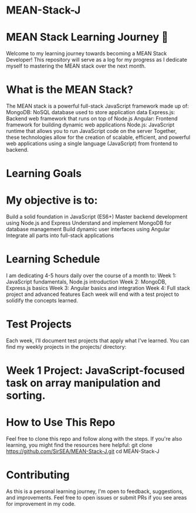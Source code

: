 # MEAN-Stack-J
# MEAN Stack Learning Journey 🚀
Welcome to my learning journey towards becoming a MEAN Stack Developer! This repository will serve as a log for my progress as I dedicate myself to mastering the MEAN stack over the next month.

# What is the MEAN Stack?
The MEAN stack is a powerful full-stack JavaScript framework made up of:
MongoDB: NoSQL database used to store application data
Express.js: Backend web framework that runs on top of Node.js
Angular: Frontend framework for building dynamic web applications
Node.js: JavaScript runtime that allows you to run JavaScript code on the server
Together, these technologies allow for the creation of scalable, efficient, and powerful web applications using a single language (JavaScript) from frontend to backend.

# Learning Goals
# My objective is to:
Build a solid foundation in JavaScript (ES6+)
Master backend development using Node.js and Express
Understand and implement MongoDB for database management
Build dynamic user interfaces using Angular
Integrate all parts into full-stack applications

# Learning Schedule
I am dedicating 4-5 hours daily over the course of a month to:
Week 1: JavaScript fundamentals, Node.js introduction
Week 2: MongoDB, Express.js basics
Week 3: Angular basics and integration
Week 4: Full stack project and advanced features
Each week will end with a test project to solidify the concepts learned.

# Test Projects
Each week, I’ll document test projects that apply what I've learned. You can find my weekly projects in the projects/ directory:
 # Week 1 Project: JavaScript-focused task on array manipulation and sorting.

# How to Use This Repo
Feel free to clone this repo and follow along with the steps. If you're also learning, you might find the resources here helpful:
git clone https://github.com/SirSEA/MEAN-Stack-J.git
cd MEAN-Stack-J

# Contributing
As this is a personal learning journey, I'm open to feedback, suggestions, and improvements. Feel free to open issues or submit PRs if you see areas for improvement in my code.


